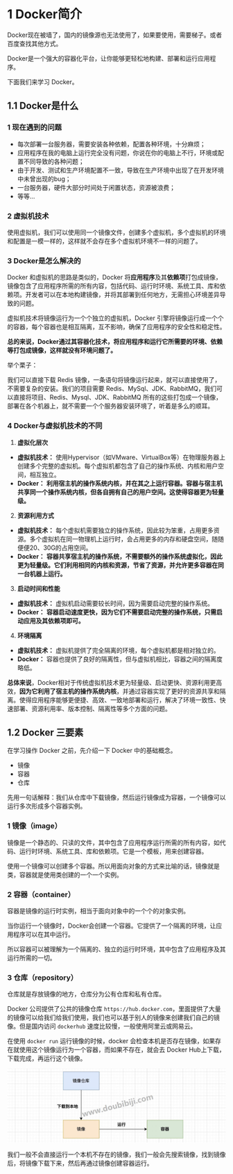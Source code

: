 # 1 Docker简介

Docker现在被墙了，国内的镜像源也无法使用了，如果要使用，需要梯子。或者百度查找其他方式。

  

Docker是一个强大的容器化平台，让你能够更轻松地构建、部署和运行应用程序。

下面我们来学习 Docker。

  

## 1.1 Docker是什么

### 1 现在遇到的问题

- 每次部署一台服务器，需要安装各种依赖，配置各种环境，十分麻烦；
- 应用程序在我的电脑上运行完全没有问题，你说在你的电脑上不行，环境或配置不同导致的各种问题；
- 由于开发、测试和生产环境配置不一致，导致在生产环境中出现了在开发环境中未曾出现的bug；
- 一台服务器，硬件大部分时间处于闲置状态，资源被浪费；
- 等等...

  

### 2 虚拟机技术

使用虚拟机，我们可以使用同一个镜像文件，创建多个虚拟机，多个虚拟机的环境和配置是一模一样的，这样就不会存在多个虚拟机环境不一样的问题了。

### 3 Docker是怎么解决的

Docker 和虚拟机的思路是类似的，Docker 将**应用程序**及其**依赖项**打包成镜像，镜像包含了应用程序所需的所有内容，包括代码、运行时环境、系统工具、库和依赖项。开发者可以在本地构建镜像，并将其部署到任何地方，无需担心环境差异导致的问题。

虚拟机技术将镜像运行为一个个独立的虚拟机，Docker 引擎将镜像运行成一个个的容器，每个容器也是相互隔离，互不影响，确保了应用程序的安全性和稳定性。

**总的来说，Docker通过其容器化技术，将应用程序和运行它所需要的环境、依赖等打包成镜像，这样就没有环境问题了。**

举个栗子：

我们可以直接下载 Redis 镜像，一条语句将镜像运行起来，就可以直接使用了，不需要复杂的安装。我们的项目需要 Redis、MySql、JDK、RabbitMQ，我们可以直接将项目、Redis、Mysql、JDK、RabbitMQ 所有的这些打包成一个镜像，部署在各个机器上，就不需要一个个服务器安装环境了，听着是多么的顺耳。

### 4 Docker与虚拟机技术的不同

1. **虚拟化层次**

- **虚拟机技术：** 使用Hypervisor（如VMware、VirtualBox等）在物理服务器上创建多个完整的虚拟机。每个虚拟机都包含了自己的操作系统、内核和用户空间，相互独立。
- **Docker：** **利用宿主机的操作系统内核，并在其之上运行容器。容器与宿主机共享同一个操作系统内核，但各自拥有自己的用户空间。这使得容器更为轻量级。**

2. **资源利用方式**

- **虚拟机技术：** 每个虚拟机需要独立的操作系统，因此较为笨重，占用更多资源。多个虚拟机在同一物理机上运行时，会占用更多的内存和硬盘空间，随随便便20、30G的占用空间。
- **Docker：** **容器共享宿主机的操作系统，不需要额外的操作系统虚拟化，因此更为轻量级。它们利用相同的内核和资源，节省了资源，并允许更多容器在同一台机器上运行。**

3. **启动时间和性能**

- **虚拟机技术：** 虚拟机启动需要较长时间，因为需要启动完整的操作系统。
- **Docker：** **容器启动速度更快，因为它们不需要启动完整的操作系统，只需启动应用及其依赖项即可。**

4. **环境隔离**

- **虚拟机技术：** 虚拟机提供了完全隔离的环境，每个虚拟机都是相对独立的。
- **Docker：** 容器也提供了良好的隔离性，但与虚拟机相比，容器之间的隔离度略低。

  

**总体来说**，Docker相对于传统虚拟机技术更为轻量级、启动更快、资源利用更高效，**因为它利用了宿主机的操作系统内核**，并通过容器实现了更好的资源共享和隔离。使得应用程序能够更便捷、高效、一致地部署和运行，解决了环境一致性、快速部署、资源利用率、版本控制、隔离性等多个方面的问题。

## 1.2 Docker 三要素

在学习操作 Docker 之前，先介绍一下 Docker 中的基础概念。

- 镜像
- 容器
- 仓库

先用一句话解释：我们从仓库中下载镜像，然后运行镜像成为容器，一个镜像可以运行多次形成多个容器实例。

  

### 1 镜像（image）

镜像是一个静态的、只读的文件，其中包含了应用程序运行所需的所有内容，如代码、运行时环境、系统工具、库和依赖项。它是一个模板，用来创建容器。

使用一个镜像可以创建多个容器。所以用面向对象的方式来比喻的话，镜像就是类，容器就是使用类创建的一个一个实例。

  

### 2 容器（container）

容器是镜像的运行时实例，相当于面向对象中的一个个的对象实例。

当你运行一个镜像时，Docker会创建一个容器。它提供了一个隔离的环境，让应用程序可以在其中运行。

所以容器可以被理解为一个隔离的、独立的运行时环境，其中包含了应用程序及其运行所需的一切。

  

### 3 仓库（repository）

仓库就是存放镜像的地方，仓库分为公有仓库和私有仓库。

Docker 公司提供了公共的镜像仓库 `https://hub.docker.com`，里面提供了大量的镜像可以给我们给我们使用，我们也可以基于别人的镜像来创建我们自己的镜像。但是国内访问 `dockerhub` 速度比较慢，一般使用阿里云或网易云。

  

在使用 `docker run` 运行镜像的时候，docker 会检查本机是否存在镜像，如果存在就使用这个镜像运行为一个容器，而如果不存在，就会去 Docker Hub上下载，下载完成，再运行这个镜像。

![](./images/20240122232908.3d6b3ffb-1719555612320-4.jpg)

我们一般不会直接运行一个本机不存在的镜像，我们一般会先搜索镜像，找到镜像后，将镜像下载下来，然后再通过镜像创建容器运行。